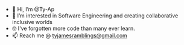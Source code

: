 - 👋 Hi, I’m @Ty-Ap
- 👀 I’m interested in Software Engineering and creating collaborative inclusive worlds
- 🤓 I've forgotten more code than many ever learn. 
- 📫 Reach me @ tyjamesramblings@gmail.com

<!---
Ty-Ap/Ty-Ap is a ✨ special ✨ repository because its `README.md` (this file) appears on your GitHub profile.
You can click the Preview link to take a look at your changes.
--->
